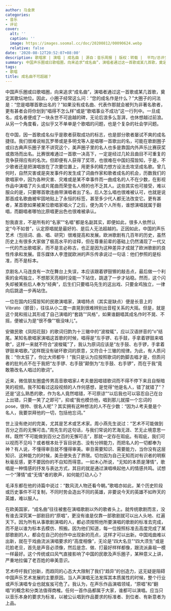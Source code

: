 ```yaml
---
author: 马金泉
categories:
- 音乐
- 评论
cover:
  alt: ''
  caption: ''
  image: https://images.soomal.cc/doc/20200812/00090624.webp
  relative: false
date: '2020-08-12T20:52:07+08:00'
description: 歌唱家 | 演唱 | 成名曲 | 源自：音乐周报 | 版权：转载 |  平均/总评分：10.00/10
summary: 中国声乐圈或曰歌唱圈，向来追求“成名曲”，演唱者通过这一首歌或某几首歌，奠定其歌坛地位。因此，小圈子经常这么问：“您的成名作是什么？”大圈子的问法是：“您是唱哪首歌出名的？”如果没有成名曲、代表作那就会被列为非著名歌者，更有甚者会将你划到“唱得不怎么样”或是“歌唱事业不成功”这一行列中……
tags:
- 歌唱
title: 成名曲不可超越？
---
```


中国声乐圈或曰歌唱圈，向来追求“成名曲”，演唱者通过这一首歌或某几首歌，奠定其歌坛地位。因此，小圈子经常这么问：“您的成名作是什么？”大圈子的问法是：“您是唱哪首歌出名的？”如果没有成名曲、代表作那就会被列为非著名歌者，更有甚者会将你划到“唱得不怎么样”或是“歌唱事业不成功”这一行列中。一旦成名，成名者便成了一块永世不可逾越的碑，无论后浪多么澎湃，也休想越过前浪。从另一个角度看，这似乎又不单单是个歌唱的问题，也是个复杂的社会学问题。

在中国，因一首歌成名似乎是歌者获取成功的标志，也是部分歌者屡试不爽的成名捷径。我们很难说帕瓦罗蒂或是多明戈等人是唱哪一首歌出的名，可能在歌剧圈子或曰古典声乐圈子里不讲究这个，美声圈子里的名人也多是靠国内外声乐比赛获奖或救场而出名。比赛很难通过一首歌一决高下，一定是经过几轮且曲目不可重复的竞争获得应有的名次。但即便有人获得了奖项，也很难在中国妇孺皆知，于是，不少歌者还是把演唱放在了次要位置上，用更多的精力想方设法去攻坚成名歌。曾几何时，自然灾害或是突发事件的发生成了词曲作家和歌者成名的机会，历数我们的歌唱家中，因为各种灾害、灾难或是某不幸事件而一曲成名的人不在少数，在影视作品中演唱了片头或片尾曲而荣登名人榜的也不乏其人。这些其实也可接受，难以服众的是，只要哪首歌连曲带演唱者出了名，后人怎么唱也很难被认可，也就是说那首成名歌曲被牢固地贴上了永恒的标签，甚至多少代人都无法改变它。更有甚者，某首歌如果被某位歌唱家唱火了之后，便为其个人所有，谁想演唱就属于翻唱，而翻唱者哪怕比原唱更出色也很难被承认。

恕我直言，不是所有的“名家”“名唱”都是名副其实，即便如此，很多人依然认定“今不如昔”，认定原唱就是最好的、是后人无法超越的。正因如此，中国的声乐艺术（包括词、曲、唱、研究）很难提高和发展。欧洲歌剧有几百年的历史，虽然历史上有很多大家做了极高水平的诠释，但在尊重前辈的基础上仍然涌现了一代又一代的杰出歌唱家，而不是言必称古，也正是因为这种差异才成就了欧洲歌剧的良性传承和发展。音乐媒体人李澄就欧洲的声乐传承说过一句话：他们参照的是标准，而不是标本。

京剧名人马连良有一次在舞台上失误，本应该跟着锣鼓镲的敲击点，最后做一个利索的金鸡独立，不想那天亮相时没能一下站住，跳退了一步才站稳。然而，这个闪失却被某些后人奉为“经典”，后生们只要唱马先生的这出戏、只要金鸡独立，一律向后跳退一步再站住。

一位在国内妇孺皆知的民歌演唱家，演唱特点（其实是缺点）便是长音上的Vibrato（颤音），往往从小二度一直晃到很难辨别出音程关系的大摇。但是，就是这个晃和摇让其形成了自己演唱的“套路”“风格”，如果谁翻唱其成名作时不晃、不摇，便被认为是“很不像”“极没味儿”。

安徽民歌《凤阳花鼓》的歌词归韵为十三辙中的“波梭辄”，应以汉语拼音的“o”结尾。某知名歌唱家演唱这首歌的时候，唱得是“左手锣、右手鼓，手拿着锣鼓来唱歌”，这样一来就不符合“波梭辄”了，我认为原词应该是“左手鼓、右手锣，手拿着锣鼓来唱歌。”这样既没有破坏歌词的原意，又符合十三辙的规律。为此，有人质问我：“你太狂了，你比大师都牛！”我只是认为应按照歌词的韵脚去唱才是，但质问者的批判点不在于我把“左手锣、右手鼓”颠倒为“左手鼓、右手锣”，而在于我“竟敢篡改名人唱过的歌词”。

近来，微信朋友圈盛传男高音歌唱家J.考夫曼因唱错歌词而不得不停下来且自惭暗笑的视频。我不知看过这段视频的人作何感想，是觉得“他是名人，错了就错了”？还是“这么熟悉的歌，作为名人竟然唱错，不可原谅”“以后我也可以容忍自己在台上出错，只要一笑了之即可”，抑或“我也模仿他，唱到那儿就摆一个忘词的pose，很帅、很名人呢”？其实拥有这种想法的人不在少数：“因为J.考夫曼是个名人，我要崇拜他的一切，包括他忘词。”

世上没有绝对的完美，尤其是艺术或艺术家。周小燕先生说过：“艺术不可能做到百分之百的无懈可击。”周先生的这句话，与我们常说的艺海无涯、艺无止境意思一样。既然“不可能做到百分之百的无懈可击”，那就一定存在瑕疵。有瑕疵，我们可以视而不见吗？或者根本处于盲目状态、没有分辨能力，而把名人的一切都奉为神？有人说，不懂得审丑就不懂得审美。审丑需要知识、需要能力，当你没有这层知识、这种能力的时候，美丑便失去了界限。切勿因为自己无知而对有识者的明察秋毫反感，更不要因你的不自知而得意。一如木心所说，“无知的本质是薄情”，歌唱是一种情感的抒发与表达方式，其目的就是通过演唱唤起他人的情感共鸣。试想一个“薄情”或“无情”者的歌声，如何能打动人心？

毛泽东都在他的诗篇中说过：“数风流人物还看今朝。”歌唱亦如此，某个历史阶段或历史事件不可复制，不同时势会造出不同的英雄，非要说今天的英雄不如昨天的英雄，难以服人。

在欧美国家，“成名曲”往往被套在演唱歌剧以外的歌者头上。就传统歌剧而言，没有谁去深究某一部剧目的“原唱”，更没有谁是仅靠一部歌剧就可以出人头地、红遍天下。因为所有从事歌剧演唱的人，都必须按照他所要演唱的歌剧的标准去完成，而不是以谁为标本去模仿、照搬。因为他们知道，每一位按照标准去高度完成了某部歌剧的人，都会在自己的创作中出现新的亮点，这样才可以出新。中国戏曲难以出新，就在于戏曲流派演唱要求的“高度相像”，无论是“四大名旦”“四大须生”或是花脸老旦，首先是声音必须像，然后是念、做、打最好样样都像，跟流派鼻祖一模一样最好。这个传统或曰风气直接影响了中国的民歌及声乐圈子，某种意义上讲，严重地拉偏了老百姓的审美意识。

艺术呼吁我们创新，而趋同的心态大大限制了我们“趋异”的创造力，这无疑是阻碍中国声乐艺术发展的主要原因。当人声演唱无法发挥其本质属性的时候，整个行业或声乐演唱专业也就岌岌可危了。我认为，在声乐作品演唱领域，“原唱”和“翻唱”的概念和分类法值得商榷。任何一首作品都属于大家，谁都可以演唱。应当只以音乐本身的要求为标准，以被公认唱到作品要求的标准者、到位者、有新意者为上品。